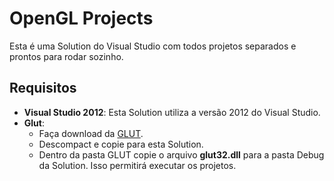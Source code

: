 OpenGL Projects
=================

Esta é uma Solution do Visual Studio com todos projetos separados e prontos para rodar sozinho.  

## Requisitos

* __Visual Studio 2012__: Esta Solution utiliza a versão 2012 do Visual Studio.
* __Glut__: 
    * Faça download da [GLUT](https://github.com/dbasilioesp/Processamento-Grafico-Unisinos/blob/master/Glut/GLUT.zip).
    * Descompact e copie para esta Solution.
    * Dentro da pasta GLUT copie o arquivo __glut32.dll__ para a pasta Debug da Solution. Isso permitirá executar os projetos.
